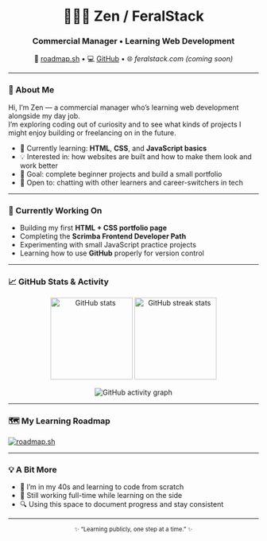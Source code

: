 <h1 align="center">👩🏾‍💻 Zen / FeralStack</h1>
<h3 align="center">Commercial Manager • Learning Web Development</h3>

<p align="center">
  🧭 <a href="https://roadmap.sh/u/feralstack">roadmap.sh</a> •
  💻 <a href="https://github.com/feralstack">GitHub</a> •
  🌐 <em>feralstack.com (coming soon)</em>
</p>

---

### 👋 About Me

Hi, I’m Zen — a commercial manager who’s learning web development alongside my day job.  
I’m exploring coding out of curiosity and to see what kinds of projects I might enjoy building or freelancing on in the future.

- 🌱 Currently learning: **HTML**, **CSS**, and **JavaScript basics**  
- 💡 Interested in: how websites are built and how to make them look and work better  
- 🎯 Goal: complete beginner projects and build a small portfolio  
- 💬 Open to: chatting with other learners and career-switchers in tech  

---

### 🚧 Currently Working On

- Building my first **HTML + CSS portfolio page**  
- Completing the **Scrimba Frontend Developer Path**  
- Experimenting with small JavaScript practice projects  
- Learning how to use **GitHub** properly for version control  

---

### 📈 GitHub Stats & Activity

<p align="center">
  <img src="https://github-readme-stats.vercel.app/api?username=feralstack&show_icons=true&theme=tokyonight" alt="GitHub stats" height="165">
  <img src="https://github-readme-streak-stats.herokuapp.com/?user=feralstack&theme=tokyonight" alt="GitHub streak stats" height="165">
</p>

<p align="center">
  <img src="https://github-readme-activity-graph.vercel.app/graph?username=feralstack&theme=tokyo-night" alt="GitHub activity graph">
</p>

---

### 🗺️ My Learning Roadmap
[![roadmap.sh](https://roadmap.sh/card/wide/68e0400f399d90649118d1b2?variant=dark&roadmaps=full-stack)](https://roadmap.sh)

---

### 💡 A Bit More

- 🧠 I’m in my 40s and learning to code from scratch  
- 💼 Still working full-time while learning on the side  
- 🔍 Using this space to document progress and stay consistent  

---

<p align="center">
  <sub>✨ “Learning publicly, one step at a time.” ✨</sub>
</p>

